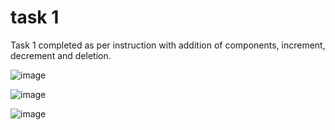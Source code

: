 # task 1
Task 1 completed as per instruction with addition of components, increment, decrement and deletion.

![image](https://user-images.githubusercontent.com/66254650/199746965-ba9e41f1-e867-4832-995f-682b9203e97d.png)

![image](https://user-images.githubusercontent.com/66254650/199747162-ad1de742-c8e1-4535-a34d-ddc7bbb1aa17.png)

![image](https://user-images.githubusercontent.com/66254650/199747287-5ff17614-af85-4587-96af-7a80ef82e332.png)
